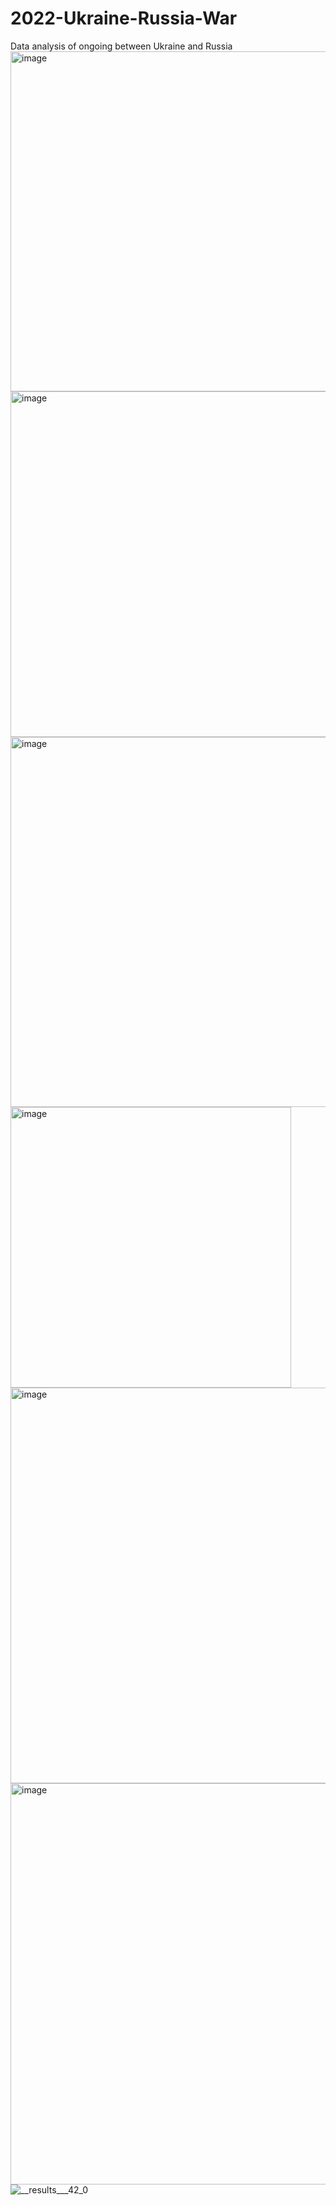 # 2022-Ukraine-Russia-War
Data analysis of ongoing between  Ukraine and Russia
<img width="544" alt="image" src="https://user-images.githubusercontent.com/40932902/160841015-b354a29d-64d1-4f6f-8101-66baa1ee3b66.png">
<img width="553" alt="image" src="https://user-images.githubusercontent.com/40932902/160841074-e926585f-2bda-4b9b-a9ac-6ce4bf90b312.png">
<img width="592" alt="image" src="https://user-images.githubusercontent.com/40932902/160841162-933507c0-f1eb-41ce-9a4c-bee1dec751ab.png">
<img width="449" alt="image" src="https://user-images.githubusercontent.com/40932902/160841204-48993827-f743-4915-8c6b-a09f77cee4d0.png">
<img width="633" alt="image" src="https://user-images.githubusercontent.com/40932902/160841230-99c0a239-2fc3-4c4c-ba23-62a08cd08d43.png">
<img width="642" alt="image" src="https://user-images.githubusercontent.com/40932902/160841295-f1997117-095c-4d6d-b4dc-a10d2a7957a6.png">
![__results___42_0](https://user-images.githubusercontent.com/40932902/160841328-84e4b1ba-9666-4d53-8f18-01184b2c81b8.png)
